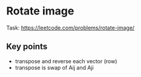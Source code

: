 # Rotate image
Task: https://leetcode.com/problems/rotate-image/
## Key points
* transpose and reverse each vector (row)
* transpose is swap of Aij and Aji